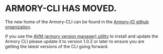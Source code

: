 # ARMORY-CLI HAS MOVED. 

The new home of the Armory-CLI can be found in the [Armory-IO github organization](https://github.com/armory-io/armory-cli). 

If you use the [AVM (armory version manager) utility](https://github.com/armory/avm/releases/latest) to install and update the Armory CLI please update it to
version 1.0.2 or later to ensure you are getting the latest versions of the CLI going forward. 
